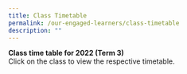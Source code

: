 ```yaml
---
title: Class Timetable
permalink: /our-engaged-learners/class-timetable
description: ""
---
```

<p><strong>Class time table for 2022 (Term 3)</strong><br />Click on the class to view the respective&nbsp;timetable.</p>